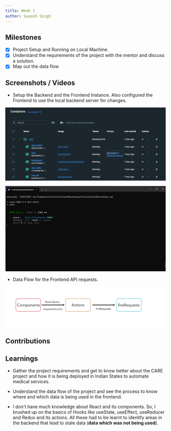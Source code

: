 ```yaml
---
title: Week 1
author: Suyash Singh   
---
```


## Milestones
- [x] Project Setup and Running on Local Machine.
- [x] Understand the requirements of the project with the mentor and discuss a solution.
- [x] Map out the data flow

## Screenshots / Videos 

- Setup the Backend and the Frontend Instance. Also configured the Frontend to use the local backend server for changes.

![Django Backend Runnning on Docker](./assets/care-backend-docker.png)

![Frontend Instance running on Terminal](./assets/care-frontend-running.png)

- Data Flow for the Frontend API requests.

![Frontend Data Flow](./assets/frontend-data-flow.png)

## Contributions

## Learnings

- Gather the project requirements and get to know better about the CARE project and how it is being deployed in Indian States to automate medical services.

- Understand the data flow of the project and see the process to know where and which data is being used in the frontend.

- I don't have much knowledge about React and its components. So, I brushed up on the basics of Hooks like useState, useEffect, useReducer and Redux and its actions. All these had to be learnt to identify areas in the backend that lead to stale data (**data which was not being used**).
